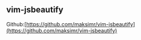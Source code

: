 ## vim-jsbeautify

Github:[https://github.com/maksimr/vim-jsbeautify](https://github.com/maksimr/vim-jsbeautify)